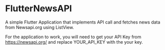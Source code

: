 # FlutterNewsAPI
A simple Flutter Application that implements API call and fetches news data from Newsapi.org using ListView.


For the application to work, you will need to get your API Key from https://newsapi.org/ and replace YOUR_API_KEY with the your key.

